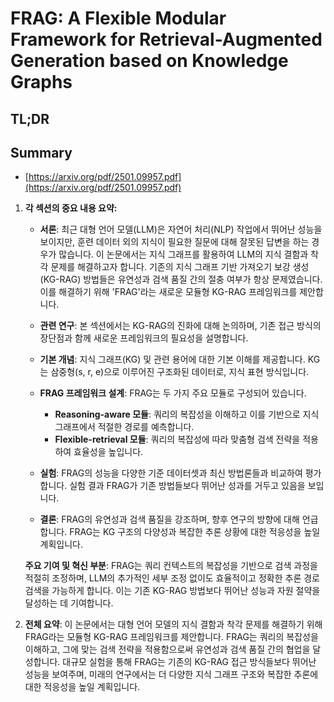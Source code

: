 # FRAG: A Flexible Modular Framework for Retrieval-Augmented Generation based on Knowledge Graphs
## TL;DR
## Summary
- [https://arxiv.org/pdf/2501.09957.pdf](https://arxiv.org/pdf/2501.09957.pdf)

1. **각 섹션의 중요 내용 요약:**

   - **서론**:
     최근 대형 언어 모델(LLM)은 자연어 처리(NLP) 작업에서 뛰어난 성능을 보이지만, 훈련 데이터 외의 지식이 필요한 질문에 대해 잘못된 답변을 하는 경우가 많습니다. 이 논문에서는 지식 그래프를 활용하여 LLM의 지식 결함과 착각 문제를 해결하고자 합니다. 기존의 지식 그래프 기반 가져오기 보강 생성(KG-RAG) 방법들은 유연성과 검색 품질 간의 절충 여부가 항상 문제였습니다. 이를 해결하기 위해 'FRAG'라는 새로운 모듈형 KG-RAG 프레임워크를 제안합니다.

   - **관련 연구**:
     본 섹션에서는 KG-RAG의 진화에 대해 논의하며, 기존 접근 방식의 장단점과 함께 새로운 프레임워크의 필요성을 설명합니다.

   - **기본 개념**:
     지식 그래프(KG) 및 관련 용어에 대한 기본 이해를 제공합니다. KG는 삼중형(s, r, e)으로 이루어진 구조화된 데이터로, 지식 표현 방식입니다.

   - **FRAG 프레임워크 설계**:
     FRAG는 두 가지 주요 모듈로 구성되어 있습니다.
       - **Reasoning-aware 모듈**: 쿼리의 복잡성을 이해하고 이를 기반으로 지식 그래프에서 적절한 경로를 예측합니다.
       - **Flexible-retrieval 모듈**: 쿼리의 복잡성에 따라 맞춤형 검색 전략을 적용하여 효율성을 높입니다.

   - **실험**:
     FRAG의 성능을 다양한 기준 데이터셋과 최신 방법론들과 비교하여 평가합니다. 실험 결과 FRAG가 기존 방법들보다 뛰어난 성과를 거두고 있음을 보입니다.

   - **결론**:
     FRAG의 유연성과 검색 품질을 강조하며, 향후 연구의 방향에 대해 언급합니다. FRAG는 KG 구조의 다양성과 복잡한 추론 상황에 대한 적응성을 높일 계획입니다.

   **주요 기여 및 혁신 부분**:
   FRAG는 쿼리 컨텍스트의 복잡성을 기반으로 검색 과정을 적절히 조정하며, LLM의 추가적인 세부 조정 없이도 효율적이고 정확한 추론 경로 검색을 가능하게 합니다. 이는 기존 KG-RAG 방법보다 뛰어난 성능과 자원 절약을 달성하는 데 기여합니다.

2. **전체 요약**:
   이 논문에서는 대형 언어 모델의 지식 결함과 착각 문제를 해결하기 위해 FRAG라는 모듈형 KG-RAG 프레임워크를 제안합니다. FRAG는 쿼리의 복잡성을 이해하고, 그에 맞는 검색 전략을 적용함으로써 유연성과 검색 품질 간의 협업을 달성합니다. 대규모 실험을 통해 FRAG는 기존의 KG-RAG 접근 방식들보다 뛰어난 성능을 보여주며, 미래의 연구에서는 더 다양한 지식 그래프 구조와 복잡한 추론에 대한 적응성을 높일 계획입니다.